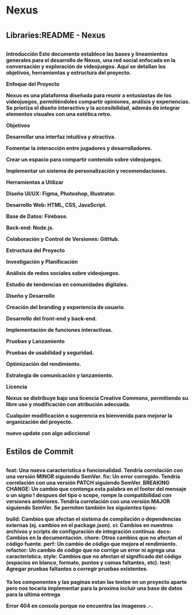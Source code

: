 <H1>Nexus<H1>

<H2>Libraries:README - Nexus <H2>

<H4>

Introducción
Este documento establece las bases y lineamientos generales para el desarrollo de Nexus, una red social enfocada en la conversación y exploración de videojuegos. Aquí se detallan los objetivos, herramientas y estructura del proyecto.

Enfoque del Proyecto

Nexus es una plataforma diseñada para reunir a entusiastas de los videojuegos, permitiéndoles compartir opiniones, análisis y experiencias. Se prioriza el diseño interactivo y la accesibilidad, además de integrar elementos visuales con una estética retro.

Objetivos

Desarrollar una interfaz intuitiva y atractiva.

Fomentar la interacción entre jugadores y desarrolladores.

Crear un espacio para compartir contenido sobre videojuegos.

Implementar un sistema de personalización y recomendaciones.

Herramientas a Utilizar

Diseño UI/UX: Figma, Photoshop, Illustrator.

Desarrollo Web: HTML, CSS, JavaScript.

Base de Datos: Firebase.

Back-end: Node.js.

Colaboración y Control de Versiones: GitHub.

Estructura del Proyecto

Investigación y Planificación

Análisis de redes sociales sobre videojuegos.

Estudio de tendencias en comunidades digitales.

Diseño y Desarrollo

Creación del branding y experiencia de usuario.

Desarrollo del front-end y back-end.

Implementación de funciones interactivas.

Pruebas y Lanzamiento

Pruebas de usabilidad y seguridad.

Optimización del rendimiento.

Estrategia de comunicación y lanzamiento.

Licencia

Nexus se distribuye bajo una licencia Creative Commons, permitiendo su libre uso y modificación con atribución adecuada.

Cualquier modificación o sugerencia es bienvenida para mejorar la organización del proyecto.

nuevo update con algo adiccional

<H4>
<H2>Estilos de Commit<H2>

<H4>
feat: Una nueva característica o funcionalidad. Tendría correlación con una versión MINOR siguiendo SemVer.
fix: Un error corregido. Tendría correlación con una versión PATCH siguiendo SemVer.
BREAKING CHANGE: Un cambio que contenga esta palabra en el footer del mensaje o un signo ! despues del tipo o scope, rompe la compatibilidad con versiones anteriores. Tendría correlación con una versión MAJOR siguiendo SemVer.
Se permiten también los siguientes tipos:

build: Cambios que afectan el sistema de compilación o dependencias externas (ej. cambios en el package.json).
ci: Cambios en nuestros archivos y scripts de configuración de integración continua.
docs: Cambios en la documentación.
chore: Otros cambios que no afectan el código fuente.
perf: Un cambio de código que mejora el rendimiento.
refactor: Un cambio de código que no corrige un error ni agrega una característica.
style: Cambios que no afectan el significado del código (espacios en blanco, formato, puntos y comas faltantes, etc).
test: Agregar pruebas faltantes o corregir pruebas existentes.
<H4>



Ya los componentes y las paginas estan las testee en un proyecto aparte pero nos tocaria implementar para la proxima incluir una base de datos para la ultima entrega

Error 404 en consola porque no encuentra las imagenes .-.